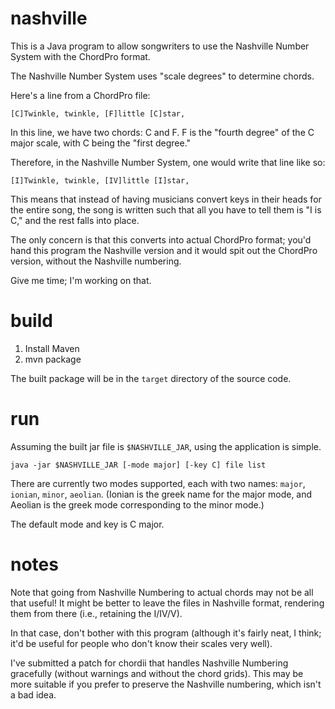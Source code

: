 nashville
=========

This is a Java program to allow songwriters to use the Nashville Number System with the ChordPro format.

The Nashville Number System uses "scale degrees" to determine chords.

Here's a line from a ChordPro file:

    [C]Twinkle, twinkle, [F]little [C]star,

In this line, we have two chords: C and F. F is the "fourth degree" of the C major scale, with C being the "first degree."

Therefore, in the Nashville Number System, one would write that line like so:

    [I]Twinkle, twinkle, [IV]little [I]star,

This means that instead of having musicians convert keys in their heads for the entire song, the song is written such that all you have to tell them is "I is C," and the rest falls into place.

The only concern is that this converts into actual ChordPro format; you'd hand this program the Nashville version and it would spit out the ChordPro version, without the Nashville numbering. 

Give me time; I'm working on that.

build
=====

1. Install Maven
1. mvn package

The built package will be in the `target` directory of the source code.

run
===

Assuming the built jar file is `$NASHVILLE_JAR`, using the application is simple.

    java -jar $NASHVILLE_JAR [-mode major] [-key C] file list

There are currently two modes supported, each with two names: `major`, `ionian`, `minor`, `aeolian`. (Ionian is the greek name for the major mode, and Aeolian is the greek mode corresponding to the minor mode.)

The default mode and key is C major.

notes
=====

Note that going from Nashville Numbering to actual chords may not be all that useful! It might be better to leave the files in Nashville format, rendering them from there (i.e., retaining the I/IV/V).

In that case, don't bother with this program (although it's fairly neat, I think; it'd be useful for people who don't know their scales very well).

I've submitted a patch for chordii that handles Nashville Numbering gracefully (without warnings and without the chord grids). This may be more suitable if you prefer to preserve the Nashville numbering, which isn't a bad idea.
